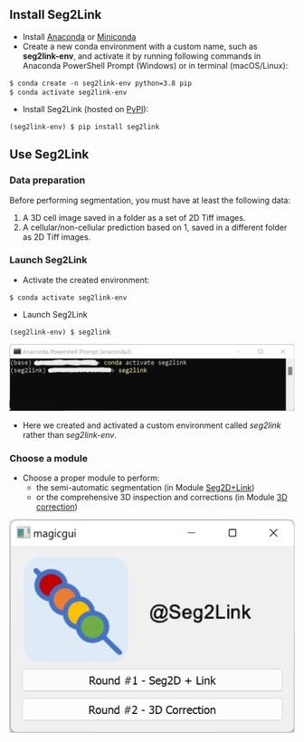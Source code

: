 ## Install Seg2Link
- Install [Anaconda](https://www.anaconda.com/products/individual) 
  or [Miniconda](https://conda.io/miniconda.html)
- Create a new conda environment with a custom name, such as **seg2link-env**, and activate it by
running following commands in Anaconda PowerShell Prompt (Windows) or in terminal (macOS/Linux):
```console
$ conda create -n seg2link-env python=3.8 pip
$ conda activate seg2link-env
```
- Install Seg2Link (hosted on [PyPI]()):
```console
(seg2link-env) $ pip install seg2link
```

## Use Seg2Link
### Data preparation
Before performing segmentation, you must have at least the following data:

1. A 3D cell image saved in a folder as a set of 2D Tiff images.
2. A cellular/non-cellular prediction based on 1, saved in a different folder as 2D Tiff images.

### Launch Seg2Link
- Activate the created environment:
```console
$ conda activate seg2link-env
```
- Launch Seg2Link
```console
(seg2link-env) $ seg2link
```
![start_seg2link](./Round1/pictures/launch.png)
* Here we created and activated a custom environment called *seg2link* rather than *seg2link-env*.

### Choose a module
- Choose a proper module to perform:
    - the semi-automatic segmentation (in Module [Seg2D+Link](./Round1/start_r1.md))
    - or the comprehensive 3D inspection and corrections (in Module [3D correction](./Round2/start_r2.md))

![choose_round](./Round1/pictures/select_round.png)